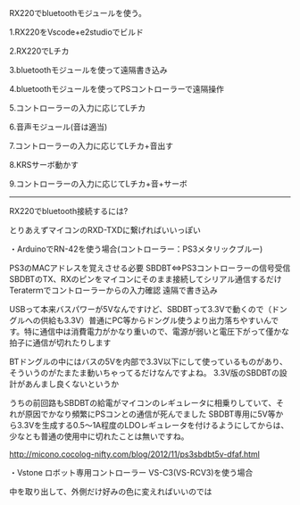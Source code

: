 RX220でbluetoothモジュールを使う。

1.RX220をVscode+e2studioでビルド

2.RX220でLチカ

3.bluetoothモジュールを使って遠隔書き込み

4.bluetoothモジュールを使ってPSコントローラーで遠隔操作

5.コントローラーの入力に応じてLチカ

6.音声モジュール(音は適当)

7.コントローラーの入力に応じてLチカ+音出す

8.KRSサーボ動かす

9.コントローラーの入力に応じてLチカ+音+サーボ

-----------------------------------------------------

RX220でbluetooth接続するには?

とりあえずマイコンのRXD-TXDに繋げればいいっぽい

・ArduinoでRN-42を使う場合(コントローラー：PS3メタリックブルー)

PS3のMACアドレスを覚えさせる必要
SBDBT⇔PS3コントローラーの信号受信
SBDBTのTX、RXのピンをマイコンにそのまま接続してシリアル通信するだけ
Teraterｍでコントローラーからの入力確認
遠隔で書き込み

USBって本来バスパワーが5Vなんですけど、SBDBTって3.3Vで動くので（ドングルへの供給も3.3V）普通にPC等からドングル使うより出力落ちやすいんです。特に通信中は消費電力がかなり重いので、電源が弱いと電圧下がって僅かな拍子に通信が切れたりします

BTドングルの中にはバスの5Vを内部で3.3V以下にして使っているものがあり、そういうのがたまたま動いちゃってるだけなんですよね。
3.3V版のSBDBTの設計があんまし良くないというか

うちの前回路もSBDBTの給電がマイコンのレギュレータに相乗りしていて、それが原因でかなり頻繁にPSコンとの通信が死んでました
SBDBT専用に5V等から3.3Vを生成する0.5〜1A程度のLDOレギュレータを付けるようにしてからは、少なとも普通の使用中に切れたことは無いですね。

http://micono.cocolog-nifty.com/blog/2012/11/ps3sbdbt5v-dfaf.html

・Vstone ロボット専用コントローラー VS-C3(VS-RCV3)を使う場合

中を取り出して、外側だけ好みの色に変えればいいのでは


